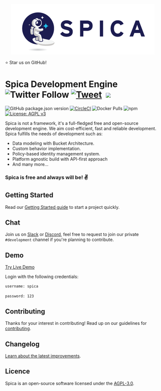 <p align="center">
  <img src="/docs/site/src/assets/images/spica-dark.png">
</p>
  
:star: Star us on GitHub!

# Spica Development Engine ![Twitter Follow](https://img.shields.io/twitter/follow/SpicaEngine?label=Follow&style=social) [![Tweet](https://img.shields.io/twitter/url/http/shields.io.svg?style=social)](https://twitter.com/intent/tweet?url=http%3A%2F%2Fspicaengine.com&text=Feel%20The%20Energy%2C%20Join%20Our%20Creator%20World!!&via=SpicaEngine) &nbsp;[<img src="https://img.shields.io/badge/slack-red.svg?logo=slack">](https://join.slack.com/t/spica-engine/shared_invite/enQtNzYzMDE3NjQ2MTkyLTA3MTg4ZTViZGI0MThiYzdhNTYxMTQxNjcwYzRjZTJhZDE4YWFhOGU5NmUzMGZiYjlmOWY2NDg5OTUxZjM2NDM)

![GitHub package.json version](https://img.shields.io/github/package-json/v/spica-engine/spica)
[![CircleCI](https://circleci.com/gh/spica-engine/spica/tree/master.svg?style=shield)](https://circleci.com/gh/spica-engine/spica)
![Docker Pulls](https://img.shields.io/docker/pulls/spicaengine/api)
![npm](https://img.shields.io/npm/v/spicaengine)
[![License: AGPL v3](https://img.shields.io/badge/License-AGPL%20v3-blue.svg)](https://www.gnu.org/licenses/agpl-3.0)

Spica is not a framework, it's a full-fledged free and open-source development engine. We aim cost-efficient, fast and reliable development. Spica fulfills the needs of development such as:

* Data modeling with Bucket Architecture.
* Custom behavior implementation.
* Policy-based identity management system.
* Platform agnostic build with API-first approach
* And many more...

### Spica is free and always will be! :v:

## Getting Started

Read our [Getting Started guide][quickstart] to start a project quickly.

## Chat
Join us on [Slack][slack] or [Discord][discord], feel free to request to join our private `#development` channel if you're planning to contribute. 

## Demo
[Try Live Demo](http://master.spicaengine.com/spica)

Login with the following credentials:

~~~
username: spica

password: 123
~~~~


## Contributing

Thanks for your interest in contributing! Read up on our guidelines for [contributing](https://github.com/spica-engine/spica/blob/master/CONTRIBUTING.md).

## Changelog

[Learn about the latest improvements][changelog].

## Licence

Spica is an open-source software licensed under the [AGPL-3.0][licence].


[quickstart]: http://spicaengine.com/docs/guide/getting-started
[slack]: https://join.slack.com/t/spica-engine/shared_invite/enQtNzYzMDE3NjQ2MTkyLTA3MTg4ZTViZGI0MThiYzdhNTYxMTQxNjcwYzRjZTJhZDE4YWFhOGU5NmUzMGZiYjlmOWY2NDg5OTUxZjM2NDM
[discord]: https://discord.gg/HJTrRMH
[changelog]: https://github.com/spica-engine/spica/blob/master/CHANGELOG.md
[licence]: https://opensource.org/licenses/AGPL-3.0

